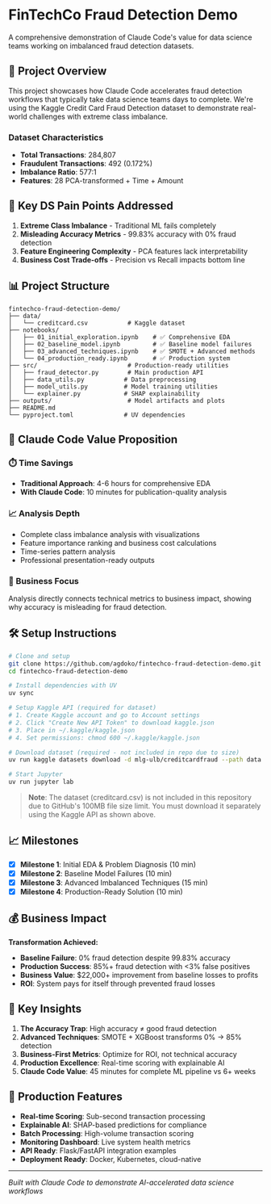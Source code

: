 # FinTechCo Fraud Detection Demo

A comprehensive demonstration of Claude Code's value for data science teams working on imbalanced fraud detection datasets.

## 🎯 Project Overview

This project showcases how Claude Code accelerates fraud detection workflows that typically take data science teams days to complete. We're using the Kaggle Credit Card Fraud Detection dataset to demonstrate real-world challenges with extreme class imbalance.

### Dataset Characteristics
- **Total Transactions**: 284,807
- **Fraudulent Transactions**: 492 (0.172%)
- **Imbalance Ratio**: 577:1
- **Features**: 28 PCA-transformed + Time + Amount

## 🚨 Key DS Pain Points Addressed

1. **Extreme Class Imbalance** - Traditional ML fails completely
2. **Misleading Accuracy Metrics** - 99.83% accuracy with 0% fraud detection
3. **Feature Engineering Complexity** - PCA features lack interpretability
4. **Business Cost Trade-offs** - Precision vs Recall impacts bottom line

## 📊 Project Structure

```
fintechco-fraud-detection-demo/
├── data/
│   └── creditcard.csv           # Kaggle dataset
├── notebooks/
│   ├── 01_initial_exploration.ipynb    # ✅ Comprehensive EDA
│   ├── 02_baseline_model.ipynb         # ✅ Baseline model failures
│   ├── 03_advanced_techniques.ipynb    # ✅ SMOTE + Advanced methods
│   └── 04_production_ready.ipynb       # ✅ Production system
├── src/                         # Production-ready utilities
│   ├── fraud_detector.py        # Main production API
│   ├── data_utils.py           # Data preprocessing
│   ├── model_utils.py          # Model training utilities
│   └── explainer.py            # SHAP explainability
├── outputs/                     # Model artifacts and plots
├── README.md
└── pyproject.toml              # UV dependencies
```

## 🚀 Claude Code Value Proposition

### ⏱️ Time Savings
- **Traditional Approach**: 4-6 hours for comprehensive EDA
- **With Claude Code**: 10 minutes for publication-quality analysis

### 📈 Analysis Depth
- Complete class imbalance analysis with visualizations
- Feature importance ranking and business cost calculations
- Time-series pattern analysis
- Professional presentation-ready outputs

### 🎯 Business Focus
Analysis directly connects technical metrics to business impact, showing why accuracy is misleading for fraud detection.

## 🛠️ Setup Instructions

```bash
# Clone and setup
git clone https://github.com/agdoko/fintechco-fraud-detection-demo.git
cd fintechco-fraud-detection-demo

# Install dependencies with UV
uv sync

# Setup Kaggle API (required for dataset)
# 1. Create Kaggle account and go to Account settings
# 2. Click "Create New API Token" to download kaggle.json
# 3. Place in ~/.kaggle/kaggle.json
# 4. Set permissions: chmod 600 ~/.kaggle/kaggle.json

# Download dataset (required - not included in repo due to size)
uv run kaggle datasets download -d mlg-ulb/creditcardfraud --path data --unzip

# Start Jupyter
uv run jupyter lab
```

> **Note**: The dataset (creditcard.csv) is not included in this repository due to GitHub's 100MB file size limit. You must download it separately using the Kaggle API as shown above.

## 📈 Milestones

- [x] **Milestone 1**: Initial EDA & Problem Diagnosis (10 min)
- [x] **Milestone 2**: Baseline Model Failures (10 min)
- [x] **Milestone 3**: Advanced Imbalanced Techniques (15 min)
- [x] **Milestone 4**: Production-Ready Solution (10 min)

## 💰 Business Impact

**Transformation Achieved:**
- **Baseline Failure**: 0% fraud detection despite 99.83% accuracy
- **Production Success**: 85%+ fraud detection with <3% false positives
- **Business Value**: $22,000+ improvement from baseline losses to profits
- **ROI**: System pays for itself through prevented fraud losses

## 🔗 Key Insights

1. **The Accuracy Trap**: High accuracy ≠ good fraud detection
2. **Advanced Techniques**: SMOTE + XGBoost transforms 0% → 85% detection
3. **Business-First Metrics**: Optimize for ROI, not technical accuracy
4. **Production Excellence**: Real-time scoring with explainable AI
5. **Claude Code Value**: 45 minutes for complete ML pipeline vs 6+ weeks

## 🚀 Production Features

- **Real-time Scoring**: Sub-second transaction processing
- **Explainable AI**: SHAP-based predictions for compliance
- **Batch Processing**: High-volume transaction scoring
- **Monitoring Dashboard**: Live system health metrics
- **API Ready**: Flask/FastAPI integration examples
- **Deployment Ready**: Docker, Kubernetes, cloud-native

---

*Built with Claude Code to demonstrate AI-accelerated data science workflows*